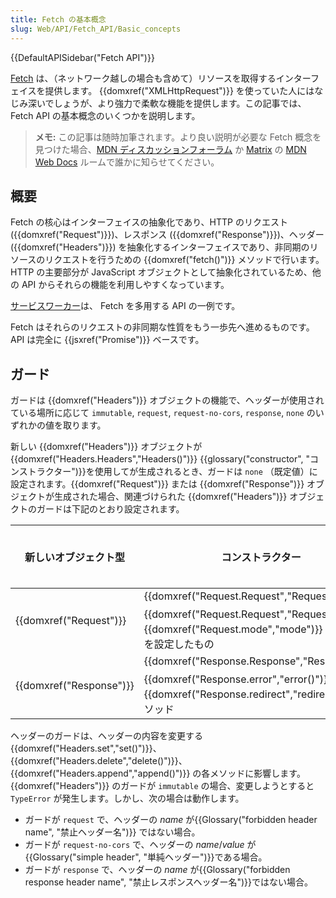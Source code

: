 ```yaml
---
title: Fetch の基本概念
slug: Web/API/Fetch_API/Basic_concepts
---
```


{{DefaultAPISidebar("Fetch API")}}

[Fetch](/ja/docs/Web/API/Fetch_API) は、（ネットワーク越しの場合も含めて）リソースを取得するインターフェイスを提供します。 {{domxref("XMLHttpRequest")}} を使っていた人にはなじみ深いでしょうが、より強力で柔軟な機能を提供します。この記事では、 Fetch API の基本概念のいくつかを説明します。

> **メモ:** この記事は随時加筆されます。より良い説明が必要な Fetch 概念を見つけた場合、[MDN ディスカッションフォーラム](https://discourse.mozilla-community.org/c/mdn) か [Matrix](https://wiki.mozilla.org/Matrix) の [MDN Web Docs](https://chat.mozilla.org/#/room/#mdn:mozilla.org) ルームで誰かに知らせてください。

## 概要

Fetch の核心はインターフェイスの抽象化であり、HTTP のリクエスト ({{domxref("Request")}})、レスポンス ({{domxref("Response")}})、ヘッダー ({{domxref("Headers")}}) を抽象化するインターフェイスであり、非同期のリソースのリクエストを行うための {{domxref("fetch()")}} メソッドで行います。 HTTP の主要部分が JavaScript オブジェクトとして抽象化されているため、他の API からそれらの機能を利用しやすくなっています。

[サービスワーカー](/ja/docs/Web/API/Service_Worker_API)は、 Fetch を多用する API の一例です。

Fetch はそれらのリクエストの非同期な性質をもう一歩先へ進めるものです。 API は完全に {{jsxref("Promise")}} ベースです。

## ガード

ガードは {{domxref("Headers")}} オブジェクトの機能で、ヘッダーが使用されている場所に応じて `immutable`, `request`, `request-no-cors`, `response`, `none` のいずれかの値を取ります。

新しい {{domxref("Headers")}} オブジェクトが {{domxref("Headers.Headers","Headers()")}} {{glossary("constructor", "コンストラクター")}}を使用してが生成されるとき、ガードは `none` （既定値）に設定されます。{{domxref("Request")}} または {{domxref("Response")}} オブジェクトが生成された場合、関連づけられた {{domxref("Headers")}} オブジェクトのガードは下記のとおり設定されます。

<table class="standard-table">
  <thead>
    <tr>
      <th scope="row">新しいオブジェクト型</th>
      <th scope="col">コンストラクター</th>
      <th scope="col">
        関連する {{domxref("Headers")}} オブジェクトのガード設定
      </th>
    </tr>
  </thead>
  <tbody>
    <tr>
      <td rowspan="2">{{domxref("Request")}}</td>
      <td>{{domxref("Request.Request","Request()")}}</td>
      <td><code>request</code></td>
    </tr>
    <tr>
      <td>
        {{domxref("Request.Request","Request()")}} で {{domxref("Request.mode","mode")}} に <code>no-cors</code> を設定したもの
      </td>
      <td><code>request-no-cors</code></td>
    </tr>
    <tr>
      <td rowspan="2">{{domxref("Response")}}</td>
      <td>{{domxref("Response.Response","Response()")}}</td>
      <td><code>response</code></td>
    </tr>
    <tr>
      <td>
        {{domxref("Response.error","error()")}} または {{domxref("Response.redirect","redirect()")}} メソッド
      </td>
      <td><code>immutable</code></td>
    </tr>
  </tbody>
</table>

ヘッダーのガードは、ヘッダーの内容を変更する {{domxref("Headers.set","set()")}}、 {{domxref("Headers.delete","delete()")}}、{{domxref("Headers.append","append()")}} の各メソッドに影響します。 {{domxref("Headers")}} のガードが `immutable` の場合、変更しようとすると `TypeError` が発生します。しかし、次の場合は動作します。

- ガードが `request` で、ヘッダーの _name_ が{{Glossary("forbidden header name", "禁止ヘッダー名")}} ではない場合。
- ガードが `request-no-cors` で、ヘッダーの _name_/_value_ が{{Glossary("simple header", "単純ヘッダー")}}である場合。
- ガードが `response` で、ヘッダーの _name_ が{{Glossary("forbidden response header name", "禁止レスポンスヘッダー名")}}ではない場合。
